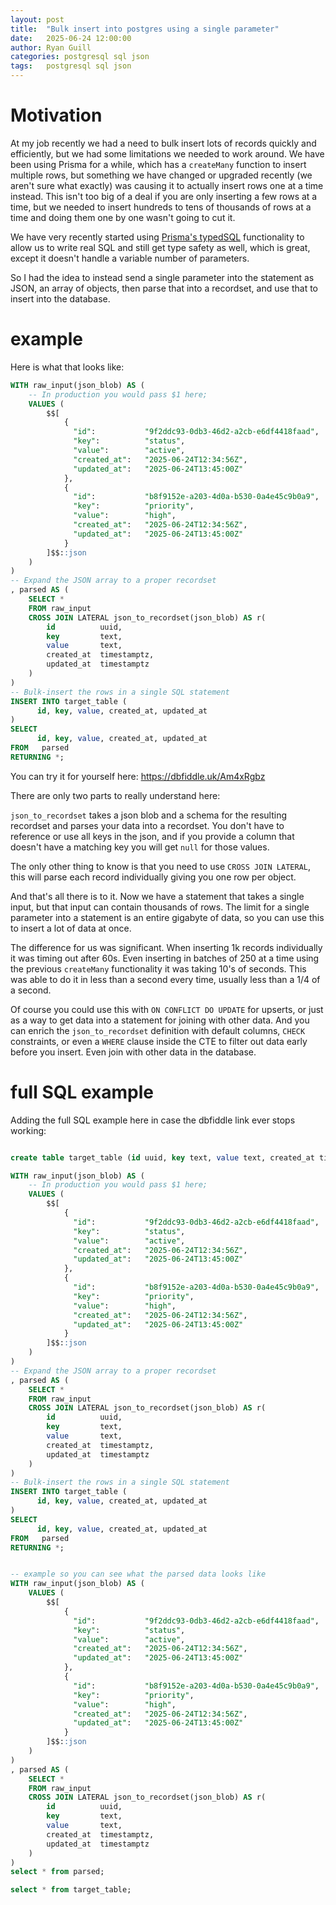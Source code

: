 ```yaml
---
layout: post
title:  "Bulk insert into postgres using a single parameter"
date:   2025-06-24 12:00:00
author: Ryan Guill
categories: postgresql sql json
tags:	postgresql sql json
---
```


# Motivation

At my job recently we had a need to bulk insert lots of records quickly and efficiently, but we had some limitations we needed to work around. We have been using Prisma for a while, which has a `createMany` function to insert multiple rows, but something we have changed or upgraded recently (we aren't sure what exactly) was causing it to actually insert rows one at a time instead. This isn't too big of a deal if you are only inserting a few rows at a time, but we needed to insert hundreds to tens of thousands of rows at a time and doing them one by one wasn't going to cut it.

We have very recently started using [Prisma's typedSQL](https://www.prisma.io/typedsql) functionality to allow us to write real SQL and still get type safety as well, which is great, except it doesn't handle a variable number of parameters.

So I had the idea to instead send a single parameter into the statement as JSON, an array of objects, then parse that into a recordset, and use that to insert into the database.

# example

Here is what that looks like:

```sql
WITH raw_input(json_blob) AS (
    -- In production you would pass $1 here;
    VALUES (
        $$[
            {
              "id":           "9f2ddc93-0db3-46d2-a2cb-e6df4418faad",
              "key":          "status",
              "value":        "active",
              "created_at":   "2025-06-24T12:34:56Z",
              "updated_at":   "2025-06-24T13:45:00Z"
            },
            {
              "id":           "b8f9152e-a203-4d0a-b530-0a4e45c9b0a9",
              "key":          "priority",
              "value":        "high",
              "created_at":   "2025-06-24T12:34:56Z",
              "updated_at":   "2025-06-24T13:45:00Z"
            }
        ]$$::json
    )
)
-- Expand the JSON array to a proper recordset
, parsed AS (
    SELECT *
    FROM raw_input
    CROSS JOIN LATERAL json_to_recordset(json_blob) AS r(
        id          uuid,
        key         text,
        value       text,
        created_at  timestamptz,
        updated_at  timestamptz
    )
)
-- Bulk-insert the rows in a single SQL statement
INSERT INTO target_table (
      id, key, value, created_at, updated_at
)
SELECT
      id, key, value, created_at, updated_at
FROM   parsed
RETURNING *;
```

You can try it for yourself here: https://dbfiddle.uk/Am4xRgbz

There are only two parts to really understand here:

`json_to_recordset` takes a json blob and a schema for the resulting recordset and parses your data into a recordset. You don't have to reference or use all keys in the json, and if you provide a column that doesn't have a matching key you will get `null` for those values.

The only other thing to know is that you need to use `CROSS JOIN LATERAL`, this will parse each record individually giving you one row per object.

And that's all there is to it. Now we have a statement that takes a single input, but that input can contain thousands of rows. The limit for a single parameter into a statement is an entire gigabyte of data, so you can use this to insert a lot of data at once.

The difference for us was significant. When inserting 1k records individually it was timing out after 60s. Even inserting in batches of 250 at a time using the previous `createMany` functionality it was taking 10's of seconds. This was able to do it in less than a second every time, usually less than a 1/4 of a second.

Of course you could use this with `ON CONFLICT DO UPDATE` for upserts, or just as a way to get data into a statement for joining with other data. And you can enrich the `json_to_recordset` definition with default columns, `CHECK` constraints, or even a `WHERE` clause inside the CTE to filter out data early before you insert. Even join with other data in the database.

# full SQL example

Adding the full SQL example here in case the dbfiddle link ever stops working:

```sql

create table target_table (id uuid, key text, value text, created_at timestamptz, updated_at timestamptz);

WITH raw_input(json_blob) AS (
    -- In production you would pass $1 here;
    VALUES (
        $$[
            {
              "id":           "9f2ddc93-0db3-46d2-a2cb-e6df4418faad",
              "key":          "status",
              "value":        "active",
              "created_at":   "2025-06-24T12:34:56Z",
              "updated_at":   "2025-06-24T13:45:00Z"
            },
            {
              "id":           "b8f9152e-a203-4d0a-b530-0a4e45c9b0a9",
              "key":          "priority",
              "value":        "high",
              "created_at":   "2025-06-24T12:34:56Z",
              "updated_at":   "2025-06-24T13:45:00Z"
            }
        ]$$::json
    )
)
-- Expand the JSON array to a proper recordset
, parsed AS (
    SELECT *
    FROM raw_input
    CROSS JOIN LATERAL json_to_recordset(json_blob) AS r(
        id          uuid,
        key         text,
        value       text,
        created_at  timestamptz,
        updated_at  timestamptz
    )
)
-- Bulk-insert the rows in a single SQL statement
INSERT INTO target_table (
      id, key, value, created_at, updated_at
)
SELECT
      id, key, value, created_at, updated_at
FROM   parsed
RETURNING *;


-- example so you can see what the parsed data looks like
WITH raw_input(json_blob) AS (
    VALUES (
        $$[
            {
              "id":           "9f2ddc93-0db3-46d2-a2cb-e6df4418faad",
              "key":          "status",
              "value":        "active",
              "created_at":   "2025-06-24T12:34:56Z",
              "updated_at":   "2025-06-24T13:45:00Z"
            },
            {
              "id":           "b8f9152e-a203-4d0a-b530-0a4e45c9b0a9",
              "key":          "priority",
              "value":        "high",
              "created_at":   "2025-06-24T12:34:56Z",
              "updated_at":   "2025-06-24T13:45:00Z"
            }
        ]$$::json
    )
)
, parsed AS (
    SELECT *
    FROM raw_input
    CROSS JOIN LATERAL json_to_recordset(json_blob) AS r(
        id          uuid,
        key         text,
        value       text,
        created_at  timestamptz,
        updated_at  timestamptz
    )
)  
select * from parsed;

select * from target_table;

```